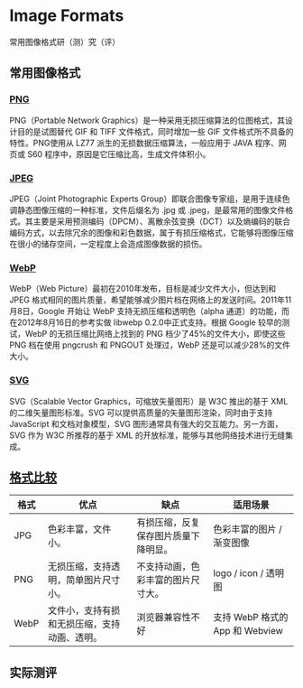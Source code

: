 # Image Formats
常用图像格式研（测）究（评）

## 常用图像格式
### [PNG](https://baike.baidu.com/item/png/174154)
PNG（Portable Network Graphics）是一种采用无损压缩算法的位图格式，其设计目的是试图替代 GIF 和 TIFF 文件格式，同时增加一些 GIF 文件格式所不具备的特性。PNG使用从 LZ77 派生的无损数据压缩算法，一般应用于 JAVA 程序、网页或 S60 程序中，原因是它压缩比高，生成文件体积小。

### [JPEG](https://baike.baidu.com/item/JPEG%E6%A0%BC%E5%BC%8F/3462770)
JPEG（Joint Photographic Experts Group）即联合图像专家组，是用于连续色调静态图像压缩的一种标准，文件后缀名为 .jpg 或 .jpeg，是最常用的图像文件格式。其主要是采用预测编码（DPCM）、离散余弦变换（DCT）以及熵编码的联合编码方式，以去除冗余的图像和彩色数据，属于有损压缩格式，它能够将图像压缩在很小的储存空间，一定程度上会造成图像数据的损伤。

### [WebP](https://baike.baidu.com/item/webp%E6%A0%BC%E5%BC%8F/4077671)
WebP（Web Picture）最初在2010年发布，目标是减少文件大小，但达到和 JPEG 格式相同的图片质量，希望能够减少图片档在网络上的发送时间。2011年11月8日，Google 开始让 WebP 支持无损压缩和透明色（alpha 通道）的功能，而在2012年8月16日的参考实做 libwebp 0.2.0中正式支持。根据 Google 较早的测试，WebP 的无损压缩比网络上找到的 PNG 档少了45%的文件大小，即使这些 PNG 档在使用 pngcrush 和 PNGOUT 处理过，WebP 还是可以减少28%的文件大小。

### [SVG](https://baike.baidu.com/item/SVG/63178)
SVG（Scalable Vector Graphics，可缩放矢量图形）是 W3C 推出的基于 XML 的二维矢量图形标准。SVG 可以提供高质量的矢量图形渲染，同时由于支持 JavaScript 和文档对象模型，SVG 图形通常具有强大的交互能力。另一方面，SVG 作为 W3C 所推荐的基于 XML 的开放标准，能够与其他网络技术进行无缝集成。

## [格式比较](https://juejin.cn/post/6844903625731358727)
| 格式 | 优点 | 缺点 | 适用场景 |
|----|----|----|----|
| JPG |色彩丰富，文件小。 | 有损压缩，反复保存图片质量下降明显。 | 色彩丰富的图片 / 渐变图像 |
| PNG | 无损压缩，支持透明，简单图片尺寸小。 | 不支持动画，色彩丰富的图片尺寸大。 | logo / icon / 透明图 |
| WebP | 文件小，支持有损和无损压缩，支持动画、透明。 | 浏览器兼容性不好 | 支持 WebP 格式的 App 和 Webview |

## 实际测评
